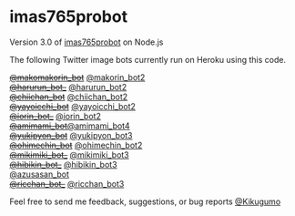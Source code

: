 # imas765probot
Version 3.0 of [imas765probot](https://github.com/Kikugumo/imas765probot) on Node.js

The following Twitter image bots currently run on Heroku using this code.

[~~@makomakorin_bot~~](https://twitter.com/makomakorin_bot) [@makorin_bot2](https://twitter.com/makorin_bot2)  
[~~@harurun_bot_~~](https://twitter.com/harurun_bot_) [@harurun_bot2](https://twitter.com/harurun_bot2)  
[~~@chiichan_bot~~](https://twitter.com/chiichan_bot) [@chiichan_bot2](https://twitter.com/chiichan_bot2)  
[~~@yayoicchi_bot~~](https://twitter.com/yayoicchi_bot) [@yayoicchi_bot2](https://twitter.com/yayoicchi_bot2)  
[~~@iorin_bot_~~](https://twitter.com/iorin_bot_) [@iorin_bot2](https://twitter.com/iorin_bot2)  
[~~@amimami_bot~~](https://twitter.com/amimami_bot)[@amimami_bot4](https://twitter.com/amimami_bot4)  
[~~@yukipyon_bot~~](https://twitter.com/yukipyon_bot) [@yukipyon_bot3](https://twitter.com/yukipyon_bot3)  
[~~@ohimechin_bot~~](https://twitter.com/ohimechin_bot) [@ohimechin_bot2](https://twitter.com/ohimechin_bot2)  
[~~@mikimiki_bot_~~](https://twitter.com/mikimiki_bot_) [@mikimiki_bot3](https://twitter.com/mikimiki_bot3)  
[~~@hibikin_bot_~~](https://twitter.com/hibikin_bot_) [@hibikin_bot3](https://twitter.com/hibikin_bot3)  
[@azusasan_bot](https://twitter.com/azusasan_bot/)  
[~~@ricchan_bot_~~](https://twitter.com/ricchan_bot_) [@ricchan_bot3](https://twitter.com/ricchan_bot3)  

Feel free to send me feedback, suggestions, or bug reports [@Kikugumo](https://twitter.com/Kikugumo)
